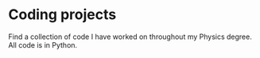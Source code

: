 # Coding projects
Find a collection of code I have worked on throughout my Physics degree. All code is in Python.
